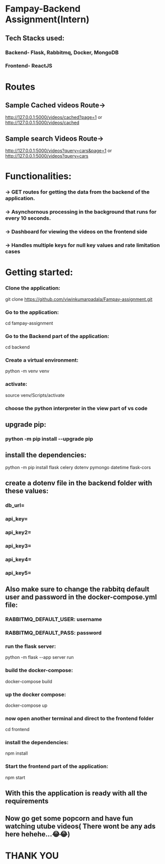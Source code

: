 # Fampay-Backend Assignment(Intern)

## Tech Stacks used:
### Backend- Flask, Rabbitmq, Docker, MongoDB
### Frontend- ReactJS

# Routes 
## Sample Cached videos Route->  
 http://127.0.0.1:5000/videos/cached?page=1  or
 http://127.0.0.1:5000/videos/cached
## Sample search Videos Route-> 
 http://127.0.0.1:5000/videos?query=cars&page=1 or
 http://127.0.0.1:5000/videos?query=cars 

# Functionalities:
### -> GET routes for getting the data from the backend of the application.
### -> Asynchornous processing in the background that runs for every 10 seconds.
### -> Dashboard for viewing the videos on the frontend side
### -> Handles multiple keys for null key values and rate limitation cases


# Getting started:

### Clone the application: 
git clone https://github.com/viwinkumarpadala/Fampay-assignment.git
### Go to the application:
cd fampay-assignment
### Go to the Backend part of the application:
cd backend
### Create a virtual environment:
python -m venv venv
### activate:
source venv/Scripts/activate

### choose the python interpreter in the view part of vs code
## upgrade pip:
### python -m pip install --upgrade pip
## install the dependencies:
python -m pip install flask celery dotenv pymongo datetime flask-cors

## create a dotenv file in the backend folder with these values:
### db_url=
### api_key=
### api_key2=
### api_key3=
### api_key4=
### api_key5=

## Also make sure to change the rabbitq default user and password in the docker-compose.yml file:
### RABBITMQ_DEFAULT_USER: username
### RABBITMQ_DEFAULT_PASS: password


### run the flask server:
python -m flask --app server run

### build the docker-compose:
docker-compose build

### up the docker compose:
docker-compose up

### now open another terminal and direct to the frontend folder
cd frontend

### install the dependencies:
npm install

### Start the frontend part of the application:
npm start

## With this the application is ready with all the requirements
## Now go get some popcorn and have fun watching utube videos( There wont be any ads here hehehe...😂😂)




# THANK YOU
